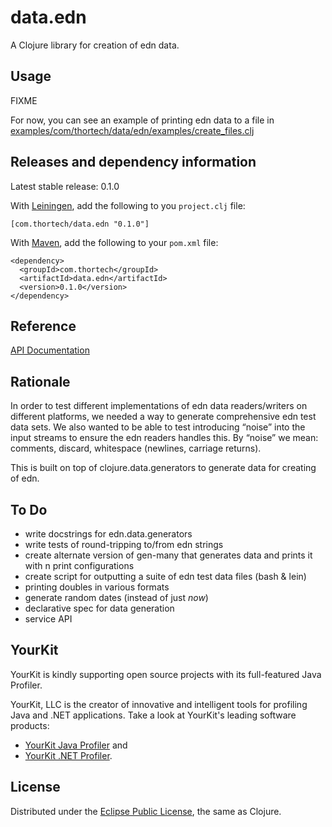 # data.edn

A Clojure library for creation of edn data.

## Usage

FIXME

For now, you can see an example of printing edn data to a file in [examples/com/thortech/data/edn/examples/create_files.clj](http://github.com/ThorTech/data.edn/blob/master/examples/com/thortech/data/edn/examples/create_files.clj)


## Releases and dependency information

Latest stable release: 0.1.0

With [Leiningen](http://github.com/technomancy/leiningen), add the following to you `project.clj` file:

    [com.thortech/data.edn "0.1.0"]

With [Maven](http://maven.apache.org), add the following to your `pom.xml` file:

    <dependency>
      <groupId>com.thortech</groupId>
      <artifactId>data.edn</artifactId>
      <version>0.1.0</version>
    </dependency>

## Reference

[API Documentation](http://thortech.github.com/data.edn)

## Rationale

In order to test different implementations of edn data readers/writers on different platforms, we needed a way to generate comprehensive edn test data sets. We also wanted to be able to test introducing “noise” into the input streams to ensure the edn readers handles this. By “noise” we mean: comments, discard, whitespace (newlines, carriage returns).

This is built on top of clojure.data.generators to generate data for creating of edn.

## To Do

- write docstrings for edn.data.generators
- write tests of round-tripping to/from edn strings
- create alternate version of gen-many that generates data and prints it with n print configurations
- create script for outputting a suite of edn test data files (bash & lein)
- printing doubles in various formats
- generate random dates (instead of just _now_)
- declarative spec for data generation
- service API

## YourKit

YourKit is kindly supporting open source projects with its full-featured Java Profiler.

YourKit, LLC is the creator of innovative and intelligent tools for profiling Java and .NET applications. Take a look at YourKit's leading software products:

- [YourKit Java Profiler](http://www.yourkit.com/java/profiler/index.jsp) and
- [YourKit .NET Profiler](http://www.yourkit.com/.net/profiler/index.jsp).

## License

Distributed under the [Eclipse Public License](http://www.eclipse.org/legal/epl-v10.html), the same as Clojure.
